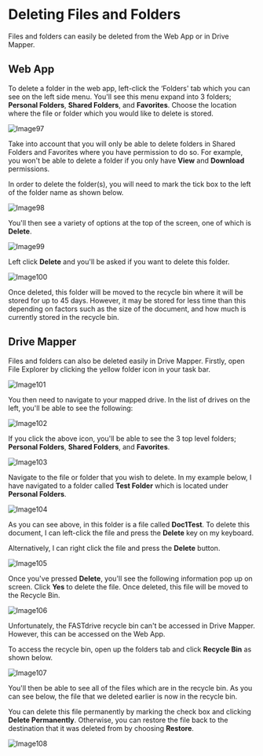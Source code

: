 # Deleting Files and Folders

Files and folders can easily be deleted from the Web App or in Drive Mapper.

## Web App

To delete a folder in the web app, left-click the ‘Folders' tab which you can see on the left side menu. You'll see this menu expand into 3 folders; __Personal Folders__, __Shared Folders__, and __Favorites__. Choose the location where the file or folder which you would like to delete is stored.

![Image97](files/Image97.png)

Take into account that you will only be able to delete folders in Shared Folders and Favorites where you have permission to do so. For example, you won't be able to delete a folder if you only have __View__ and __Download__ permissions.

In order to delete the folder(s), you will need to mark the tick box to the left of the folder name as shown below.

![Image98](files/Image98.png)

You'll then see a variety of options at the top of the screen, one of which is __Delete__.

![Image99](files/Image99.png)

Left click __Delete__ and you'll be asked if you want to delete this folder.

![Image100](files/Image100.png)

Once deleted, this folder will be moved to the recycle bin where it will be stored for up to 45 days. However, it may be stored for less time than this depending on factors such as the size of the document, and how much is currently stored in the recycle bin.

## Drive Mapper

Files and folders can also be deleted easily in Drive Mapper. Firstly, open File Explorer by clicking the yellow folder icon in your task bar.

![Image101](files/Image101.png)

You then need to navigate to your mapped drive. In the list of drives on the left, you'll be able to see the following:

![Image102](files/Image102.png)

If you click the above icon, you'll be able to see the 3 top level folders; __Personal Folders__, __Shared Folders__, and __Favorites__.

![Image103](files/Image103.png)

Navigate to the file or folder that you wish to delete. In my example below, I have navigated to a folder called __Test Folder__ which is located under __Personal Folders__.

![Image104](files/Image104.png)

As you can see above, in this folder is a file called __Doc1Test__. To delete this document, I can left-click the file and press the __Delete__ key on my keyboard.

Alternatively, I can right click the file and press the __Delete__ button.

![Image105](files/Image105.png)

Once you've pressed __Delete__, you'll see the following information pop up on screen. Click __Yes__ to delete the file. Once deleted, this file will be moved to the Recycle Bin.

![Image106](files/Image106.png)

Unfortunately, the FASTdrive recycle bin can't be accessed in Drive Mapper. However, this can be accessed on the Web App.

To access the recycle bin, open up the folders tab and click __Recycle Bin__ as shown below.

![Image107](files/Image107.png)

You'll then be able to see all of the files which are in the recycle bin. As you can see below, the file that we deleted earlier is now in the recycle bin.

You can delete this file permanently by marking the check box and clicking __Delete Permanently__. Otherwise, you can restore the file back to the destination that it was deleted from by choosing __Restore__.

![Image108](files/Image108.png)
